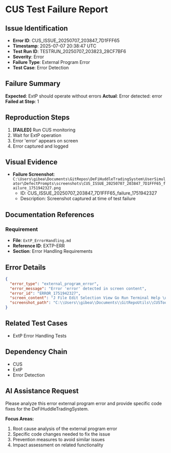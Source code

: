 # CUS Test Failure Report

## Issue Identification
- **Error ID**: CUS_ISSUE_20250707_203847_7D1FFF65
- **Timestamp**: 2025-07-07 20:38:47 UTC
- **Test Run ID**: TESTRUN_20250707_203823_28CF7BF6
- **Severity**: Error
- **Failure Type**: External Program Error
- **Test Case**: Error Detection

## Failure Summary
**Expected**: ExtP should operate without errors
**Actual**: Error detected: error
**Failed at Step**: 1

## Reproduction Steps
1. **[FAILED]** Run CUS monitoring
2. Wait for ExtP operation
3. Error 'error' appears on screen
4. Error captured and logged

## Visual Evidence
- **Failure Screenshot**: `C:\Users\gibea\Documents\GitRepos\DeFiHuddleTradingSystem\UserSimulator\DefectPrompts\screenshots\CUS_ISSUE_20250707_203847_7D1FFF65_failure_1751942327.png`
  - ID: CUS_ISSUE_20250707_203847_7D1FFF65_failure_1751942327
  - Description: Screenshot captured at time of test failure

## Documentation References
### Requirement
- **File**: `ExtP_ErrorHandling.md`
- **Reference ID**: EXTP-ERR
- **Section**: Error Handling Requirements

## Error Details
```json
{
  "error_type": "external_program_error",
  "error_message": "Error 'error' detected in screen content",
  "error_id": "ERROR_1751942327",
  "screen_content": "J File Edit Selection View Go Run Terminal Help \u20ac5> P Untitled (Workspace) By Bsanonoga - x\n\n| Oo EXPLORER, s+ @ CUSpy[\u00ae] X \u00a9 EnhancedCUS.py \u00ae CUS baseline_clean.py  SETUP_COMMANDS Dy % @ - CHAT 2EC+D- x\n> OPEN EDITORS CUSTool > @ CUS.py > @ main variables: ~~ ~\n\\ UNTITLED (WORKSPACE) 117\n\u00a5 WSTool oi 118  # Enhanced tracking variables * @ last_action time = 0\n@ Advanced lesttxecutor.py 119 false_negative_count = @ \u00a9 last_action_type =\u201c\n&  Alternative_Test_Anchoring Concepts.md 120 validation_enabled = True \u00a9 (@ action_repeat_count = 0\n\u00a9 AutomatedRemediationSystem.py 121 enhanced_actions_available = 0 \u00b0 meshitmemi=0\nS a q 122\n& \u00a5 BrainstormDialog2.md i 7 Fix Applied:\n\u00ae CUS_backup.py u 7m\nCe \u00ae CUS baseline_clean.py 125 1. M Added missing global variables in the configuration section\n\u00ae CUS complete_backup.py u 126 2. @ Removed duplicate (e) issue_prompt_generator declaration\nFQ | \u00a5 CUS xP Testing_Guidemd 127 ; 7 \u201cotis hers od\n|. i Restarted * CUS; tas\n\u00ae CUS old _broken.py 128 ye ets!\nJ __",
  "screenshot_path": "C:\\Users\\gibea\\Documents\\GitRepoUtils\\CUSTool\\Logs\\Screenshots\\screenshot_1751942327.png"
}
```

## Related Test Cases
- ExtP Error Handling Tests

## Dependency Chain
- CUS
- ExtP
- Error Detection

## AI Assistance Request

Please analyze this error external program error and provide specific code fixes for the DeFiHuddleTradingSystem.

**Focus Areas:**
1. Root cause analysis of the external program error
2. Specific code changes needed to fix the issue
3. Prevention measures to avoid similar issues
4. Impact assessment on related functionality